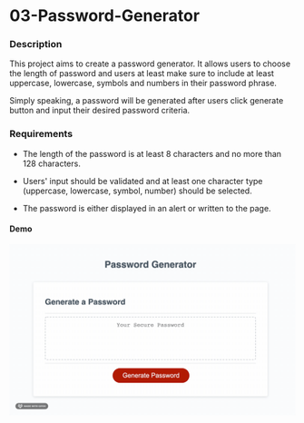 # 03-Password-Generator

### Description

This project aims to create a password generator. It allows users to choose the length of password and users at least make sure to include at least uppercase, lowercase, symbols and numbers in their password phrase.

Simply speaking, a password will be generated after users click generate button and input their desired password criteria.

### Requirements

-   The length of the password is at least 8 characters and no more than 128 characters.

-   Users' input should be validated and at least one character type (uppercase, lowercase, symbol, number) should be selected.

-   The password is either displayed in an alert or written to the page.

#### Demo

![Password Generator Demo](Assets/Password_Generator.gif)
